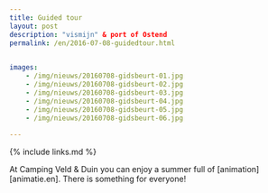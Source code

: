 ```yaml
---
title: Guided tour
layout: post
description: "vismijn" & port of Ostend
permalink: /en/2016-07-08-guidedtour.html

    
images: 
    - /img/nieuws/20160708-gidsbeurt-01.jpg
    - /img/nieuws/20160708-gidsbeurt-02.jpg
    - /img/nieuws/20160708-gidsbeurt-03.jpg
    - /img/nieuws/20160708-gidsbeurt-04.jpg
    - /img/nieuws/20160708-gidsbeurt-05.jpg
    - /img/nieuws/20160708-gidsbeurt-06.jpg
    
---
```


{% include links.md %}

At Camping Veld & Duin you can enjoy a summer full of [animation][animatie.en]. There is something for everyone!




